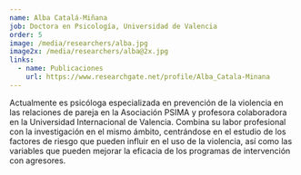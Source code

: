 ```yaml
---
name: Alba Catalá-Miñana
job: Doctora en Psicología, Universidad de Valencia
order: 5
image: /media/researchers/alba.jpg
image2x: /media/researchers/alba@2x.jpg
links:
  - name: Publicaciones
    url: https://www.researchgate.net/profile/Alba_Catala-Minana
---
```


Actualmente es psicóloga especializada en prevención de la violencia en las relaciones de pareja en la Asociación PSIMA y profesora colaboradora en la Universidad Internacional de Valencia. Combina su labor profesional con la investigación en el mismo ámbito, centrándose en el estudio de los factores de riesgo que pueden influir en el uso de la violencia, así como las variables que pueden mejorar la eficacia de los programas de intervención con agresores.
